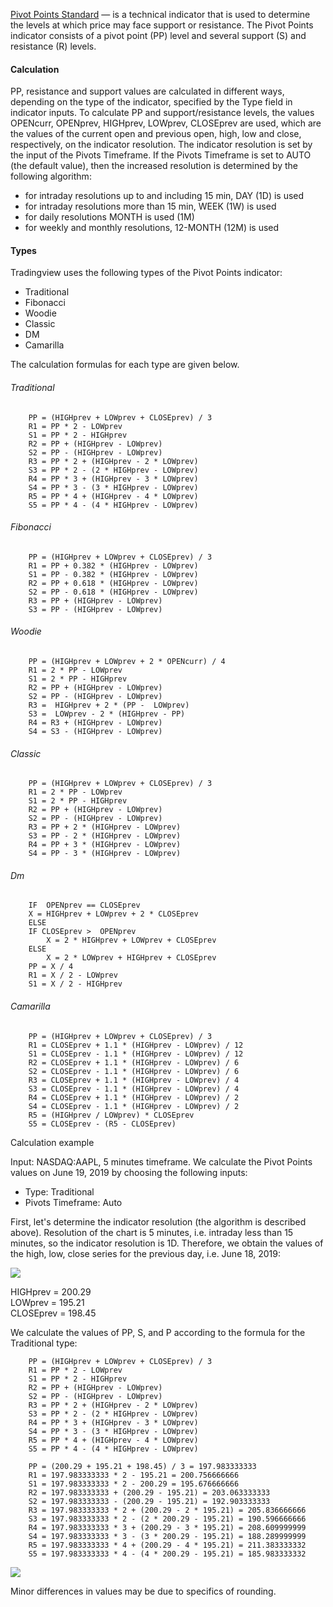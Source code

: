 [Pivot Points Standard](https://www.tradingview.com/scripts/pivotpoints/) — is a technical indicator that is used to determine the levels at which price may face support or resistance. The Pivot Points indicator consists of a pivot point (PP) level and several support (S) and resistance (R) levels.

#### Calculation

PP, resistance and support values are calculated in different ways, depending on the type of the indicator, specified by the Type field in indicator inputs. To calculate PP and support/resistance levels, the values OPENcurr, OPENprev, HIGHprev, LOWprev, CLOSEprev are used, which are the values of the current open and previous open, high, low and close, respectively, on the indicator resolution. The indicator resolution is set by the input of the Pivots Timeframe. If the Pivots Timeframe is set to AUTO (the default value), then the increased resolution is determined by the following algorithm:

-   for intraday resolutions up to and including 15 min, DAY (1D) is used
-   for intraday resolutions more than 15 min, WEEK (1W) is used
-   for daily resolutions MONTH is used (1M)
-   for weekly and monthly resolutions, 12-MONTH (12M) is used

#### Types

Tradingview uses the following types of the Pivot Points indicator:

-   Traditional
-   Fibonacci
-   Woodie
-   Classic
-   DM
-   Camarilla

The calculation formulas for each type are given below.

###### Traditional

```
    PP = (HIGHprev + LOWprev + CLOSEprev) / 3
    R1 = PP * 2 - LOWprev
    S1 = PP * 2 - HIGHprev
    R2 = PP + (HIGHprev - LOWprev)
    S2 = PP - (HIGHprev - LOWprev)
    R3 = PP * 2 + (HIGHprev - 2 * LOWprev)
    S3 = PP * 2 - (2 * HIGHprev - LOWprev)
    R4 = PP * 3 + (HIGHprev - 3 * LOWprev)
    S4 = PP * 3 - (3 * HIGHprev - LOWprev)
    R5 = PP * 4 + (HIGHprev - 4 * LOWprev)
    S5 = PP * 4 - (4 * HIGHprev - LOWprev)
```

###### Fibonacci

```
    PP = (HIGHprev + LOWprev + CLOSEprev) / 3
    R1 = PP + 0.382 * (HIGHprev - LOWprev)
    S1 = PP - 0.382 * (HIGHprev - LOWprev)
    R2 = PP + 0.618 * (HIGHprev - LOWprev)
    S2 = PP - 0.618 * (HIGHprev - LOWprev)
    R3 = PP + (HIGHprev - LOWprev)
    S3 = PP - (HIGHprev - LOWprev)
```

###### Woodie

```
    PP = (HIGHprev + LOWprev + 2 * OPENcurr) / 4
    R1 = 2 * PP - LOWprev
    S1 = 2 * PP - HIGHprev
    R2 = PP + (HIGHprev - LOWprev)
    S2 = PP - (HIGHprev - LOWprev)
    R3 =  HIGHprev + 2 * (PP -  LOWprev)
    S3 =  LOWprev - 2 * (HIGHprev - PP)
    R4 = R3 + (HIGHprev - LOWprev)
    S4 = S3 - (HIGHprev - LOWprev)
```

###### Classic

```
    PP = (HIGHprev + LOWprev + CLOSEprev) / 3
    R1 = 2 * PP - LOWprev
    S1 = 2 * PP - HIGHprev
    R2 = PP + (HIGHprev - LOWprev)
    S2 = PP - (HIGHprev - LOWprev)
    R3 = PP + 2 * (HIGHprev - LOWprev)
    S3 = PP - 2 * (HIGHprev - LOWprev)
    R4 = PP + 3 * (HIGHprev - LOWprev)
    S4 = PP - 3 * (HIGHprev - LOWprev)
```

###### Dm

```
    IF  OPENprev == CLOSEprev
    X = HIGHprev + LOWprev + 2 * CLOSEprev
    ELSE 
    IF CLOSEprev >  OPENprev
        X = 2 * HIGHprev + LOWprev + CLOSEprev
    ELSE
        X = 2 * LOWprev + HIGHprev + CLOSEprev
    PP = X / 4
    R1 = X / 2 - LOWprev
    S1 = X / 2 - HIGHprev
```

###### Camarilla

```
    PP = (HIGHprev + LOWprev + CLOSEprev) / 3
    R1 = CLOSEprev + 1.1 * (HIGHprev - LOWprev) / 12
    S1 = CLOSEprev - 1.1 * (HIGHprev - LOWprev) / 12
    R2 = CLOSEprev + 1.1 * (HIGHprev - LOWprev) / 6
    S2 = CLOSEprev - 1.1 * (HIGHprev - LOWprev) / 6
    R3 = CLOSEprev + 1.1 * (HIGHprev - LOWprev) / 4
    S3 = CLOSEprev - 1.1 * (HIGHprev - LOWprev) / 4
    R4 = CLOSEprev + 1.1 * (HIGHprev - LOWprev) / 2
    S4 = CLOSEprev - 1.1 * (HIGHprev - LOWprev) / 2
    R5 = (HIGHprev / LOWprev) * CLOSEprev
    S5 = CLOSEprev - (R5 - CLOSEprev)
```

Calculation example

Input: NASDAQ:AAPL, 5 minutes timeframe. We calculate the Pivot Points values on June 19, 2019 by choosing the following inputs:

-   Type: Traditional
-   Pivots Timeframe: Auto

First, let's determine the indicator resolution (the algorithm is described above). Resolution of the chart is 5 minutes, i.e. intraday less than 15 minutes, so the indicator resolution is 1D. Therefore, we obtain the values of the high, low, close series for the previous day, i.e. June 18, 2019:

![](https://s3.amazonaws.com/cdn.freshdesk.com/data/helpdesk/attachments/production/43094326182/original/77MuMXuQE-wgEoZvqNx-n6HhFu4mHU6Z4Q.png?1576850173)

HIGHprev = 200.29  
LOWprev = 195.21  
CLOSEprev = 198.45

We calculate the values of PP, S, and P according to the formula for the Traditional type:

```
    PP = (HIGHprev + LOWprev + CLOSEprev) / 3
    R1 = PP * 2 - LOWprev
    S1 = PP * 2 - HIGHprev
    R2 = PP + (HIGHprev - LOWprev)
    S2 = PP - (HIGHprev - LOWprev)
    R3 = PP * 2 + (HIGHprev - 2 * LOWprev)
    S3 = PP * 2 - (2 * HIGHprev - LOWprev)
    R4 = PP * 3 + (HIGHprev - 3 * LOWprev)
    S4 = PP * 3 - (3 * HIGHprev - LOWprev)
    R5 = PP * 4 + (HIGHprev - 4 * LOWprev)
    S5 = PP * 4 - (4 * HIGHprev - LOWprev)
```

```
    PP = (200.29 + 195.21 + 198.45) / 3 = 197.983333333
    R1 = 197.983333333 * 2 - 195.21 = 200.756666666
    S1 = 197.983333333 * 2 - 200.29 = 195.676666666
    R2 = 197.983333333 + (200.29 - 195.21) = 203.063333333
    S2 = 197.983333333 - (200.29 - 195.21) = 192.903333333
    R3 = 197.983333333 * 2 + (200.29 - 2 * 195.21) = 205.836666666
    S3 = 197.983333333 * 2 - (2 * 200.29 - 195.21) = 190.596666666
    R4 = 197.983333333 * 3 + (200.29 - 3 * 195.21) = 208.609999999
    S4 = 197.983333333 * 3 - (3 * 200.29 - 195.21) = 188.289999999
    R5 = 197.983333333 * 4 + (200.29 - 4 * 195.21) = 211.383333332
    S5 = 197.983333333 * 4 - (4 * 200.29 - 195.21) = 185.983333332
```

![](https://s3.amazonaws.com/cdn.freshdesk.com/data/helpdesk/attachments/production/43094326480/original/4vxQQtTn5iiGdeny_jtihLNP8GxWAa8a5w.png?1576850244)

Minor differences in values may be due to specifics of rounding.